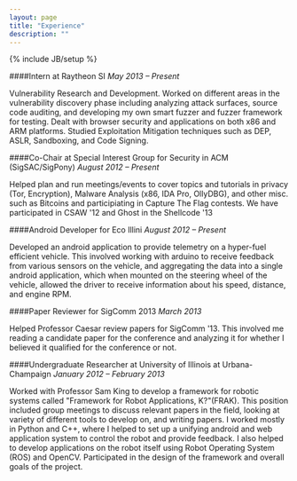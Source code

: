```yaml
---
layout: page
title: "Experience"
description: ""
---
```

{% include JB/setup %}

####Intern at Raytheon SI
*May 2013 – Present*

Vulnerability Research and Development.  Worked on different areas in the vulnerability discovery phase including analyzing attack surfaces, source code auditing, and developing my own smart fuzzer and fuzzer framework for testing.  Dealt with browser security and applications on both x86 and ARM platforms.  Studied Exploitation Mitigation techniques such as DEP, ASLR, Sandboxing, and Code Signing.

####Co-Chair at Special Interest Group for Security in ACM (SigSAC/SigPony)
*August 2012 – Present*

Helped plan and run meetings/events to cover topics and tutorials in privacy (Tor, Encryption), Malware Analysis (x86, IDA Pro, OllyDBG), and other misc. such as Bitcoins and participiating in Capture The Flag contests. We have participated in CSAW '12 and Ghost in the Shellcode '13

####Android Developer for Eco Illini
*August 2012 – Present*

Developed an android application to provide telemetry on a hyper-fuel efficient vehicle.  This involved working with arduino to receive feedback from various sensors on the vehicle, and aggregating the data into a single android application, which when mounted on the steering wheel of the vehicle, allowed the driver to receive information about his speed, distance, and engine RPM.

####Paper Reviewer for SigComm 2013
*March 2013*

Helped Professor Caesar review papers for SigComm '13. This involved me reading a candidate paper for the conference and analyzing it for whether I believed it qualified for the conference or not.

####Undergraduate Researcher at University of Illinois at Urbana-Champaign
*January 2012 – February 2013*

Worked with Professor Sam King to develop a framework for robotic systems called "Framework for Robot Applications, K?"(FRAK). This position included group meetings to discuss relevant papers in the field, looking at variety of different tools to develop on, and writing papers.  I worked mostly in Python and C++, where I helped to set up a unifying android and web application system to control the robot and provide feedback.  I also helped to develop applications on the robot itself using Robot Operating System (ROS) and OpenCV.  Participated in the design of the framework and overall goals of the project.